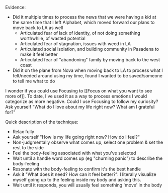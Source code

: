 Evidence:
- Did it multiple times to process the news that we were having a kid at the same time that I left Alphabet, which moved forward our plans to move back to LA as well
	- Articulated fear of lack of identity, of not doing something worthwhile, of wasted potential
	- Articulated fear of stagnation, issues with weed in LA
	- Articulated social isolation, and building community in Pasadena to make it feel better
	- Articulated fear of "abandoning" family by moving back to the west coast
- Did it on the plane from Nova when moving back to LA to process what I felt/needed around using my time, found I wanted to be saved/someone to tell me what to do

I wonder if you could use Focusing to [[Focus on what you want to see more of]]. To date, I've used it as a way to process emotions I would categorize as more negative. Could I use Focusing to follow my curiosity? Ask yourself "What do I love about my life right now? What am I grateful for?"

Quick description of the technique:
- Relax fully
- Ask yourself "How is my life going right now? How do I feel?"
- Non-judgmentally observe what comes up, select one problem & set the rest to the side
- Feel the body-feeling associated with what you've selected
- Wait until a handle word comes up (eg "churning panic") to describe the body-feeling
- Resonate with the body-feeling to confirm it's the best handle
- Ask it "What does it need? How can it feel better?". I literally visualize myself going up to the feeling inside my body and asking this.
- Wait until it responds, you will usually feel something 'move' in the body